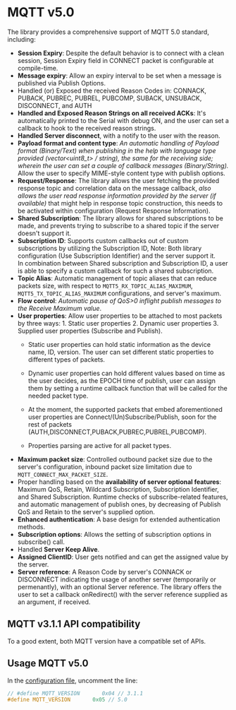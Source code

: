 # MQTT v5.0

The library provides a comprehensive support of MQTT 5.0 standard, including:
- **Session Expiry**: Despite the default behavior is to connect with a clean session, Session Expiry field in CONNECT packet is configurable at compile-time.
- **Message expiry**: Allow an expiry interval to be set when a message is published via Publish Options.
- Handled (or) Exposed the received Reason Codes in: CONNACK, PUBACK, PUBREC, PUBREL, PUBCOMP, SUBACK, UNSUBACK, DISCONNECT, and AUTH
- **Handled and Exposed Reason Strings on all received ACKs**: It's automatically printed to the Serial with debug ON, and the user can set a callback to hook to the received reason strings.
- **Handled Server disconnect**, with a notify to the user with the reason.
- **Payload format and content type**: *An automatic handling of Payload format (Binary/Text) when publishing in the help with language type provided (vector<uint8_t> / string), the same for the receiving side; wherein the user can set a couple of callback messages (Binary/String).* Allow the user to specify MIME-style content type with publish options.
-  **Request/Response**: The library allows the user fetching the provided response topic and correlation data on the message callback, *also allows the user read response information provided by the server (if available)* that might help in response topic construction, this needs to be activated within configuration (Request Response Information).
-  **Shared Subscription**: The library allows for shared subscriptions to be made, and prevents trying to subscribe to a shared topic if the server doesn't support it.
-  **Subscription ID**: Supports custom callbacks out of custom subscriptions by utilizing the Subscription ID, Note: Both library configuration (Use Subscription Identifier) and the server support it.  
	In combination between Shared subscription and Subscription ID, a user is able to specify a custom callback for such a shared subscription.
-  **Topic Alias**: Automatic management of topic aliases that can reduce packets size, with respect to `MQTT5_RX_TOPIC_ALIAS_MAXIMUM`, `MQTT5_TX_TOPIC_ALIAS_MAXIMUM` configurations, and server's maximum.
-  **Flow control**: *Automatic pause of QoS>0 inflight publish messages to the Receive Maximum value*.
-  **User properties**: Allow user properties to be attached to most packets by three ways: 1. Static user properties 2. Dynamic user properties 3. Supplied user properties (Subscribe and Publish).  
   -  Static user properties can hold static information as the device name, ID, version. The user can set different static properties to different types of packets.  
	- Dynamic user properties can hold different values based on time as the user decides, as the EPOCH time of publish, user can assign them by setting a runtime callback function that will be called for the needed packet type.

	- At the moment, the supported packets that embed aforementioned user properties are Connect/(Un)Subscribe/Publish, soon for the rest of packets (AUTH,DISCONNECT,PUBACK,PUBREC,PUBREL,PUBCOMP).

	- Properties parsing are active for all packet types.
-  **Maximum packet size**: Controlled outbound packet size due to the server's configuration, inbound packet size limitation due to `MQTT_CONNECT_MAX_PACKET_SIZE`.
-  Proper handling based on the **availability of server optional features**: Maximum QoS, Retain, Wildcard Subscription, Subscription Identifier, and Shared Subscription. Runtime checks of subscribe-related features, and automatic management of publish ones, by decreasing of Publish QoS and Retain to the server's supplied option.
-  **Enhanced authentication**: A base design for extended authentication methods.
-  **Subscription options**: Allows the setting of subscription options in subscribe() call.
-  Handled **Server Keep Alive**.
-  **Assigned ClientID**: User gets notified and can get the assigned value by the server.
-  **Server reference**: A Reason Code by server's CONNACK or DISCONNECT indicating the usage of another server (temporarily or permenantly), with an optional Server reference. The library offers the user to set a callback onRedirect() with the server reference supplied as an argument, if received.




## MQTT v3.1.1 API compatibility
To a good extent, both MQTT version have a compatible set of APIs.


## Usage MQTT v5.0
In the [configuration file](../src/h4amc_config.h), uncomment the line:
```cpp
// #define MQTT_VERSION       0x04 // 3.1.1
#define MQTT_VERSION       0x05 // 5.0
```
